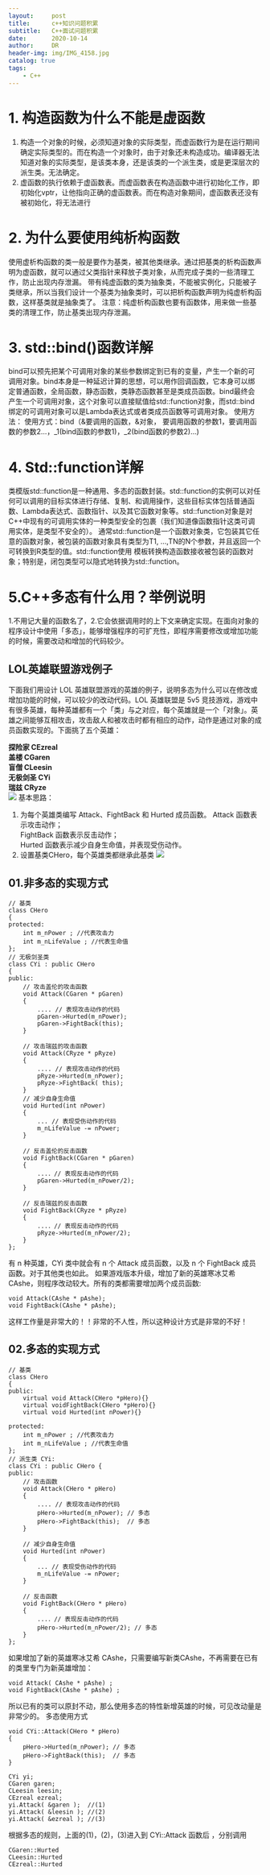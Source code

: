 ```yaml
---
layout:     post
title:      c++知识问题积累
subtitle:   C++面试问题积累
date:       2020-10-14
author:     DR
header-img: img/IMG_4158.jpg
catalog: true
tags:
    - C++
---
```


# 1. 构造函数为什么不能是虚函数
1. 构造一个对象的时候，必须知道对象的实际类型，而虚函数行为是在运行期间确定实际类型的。而在构造一个对象时，由于对象还未构造成功。编译器无法知道对象的实际类型，是该类本身，还是该类的一个派生类，或是更深层次的派生类。无法确定。
2. 虚函数的执行依赖于虚函数表。而虚函数表在构造函数中进行初始化工作，即初始化vptr，让他指向正确的虚函数表。而在构造对象期间，虚函数表还没有被初始化，将无法进行

# 2. 为什么要使用纯析构函数
使用虚析构函数的类一般是要作为基类，被其他类继承。通过把基类的析构函数声明为虚函数，就可以通过父类指针来释放子类对象，从而完成子类的一些清理工作，防止出现内存泄漏。
带有纯虚函数的类为抽象类，不能被实例化，只能被子类继承，所以当我们设计一个基类为抽象类时，可以把析构函数声明为纯虚析构函数，这样基类就是抽象类了。
注意：纯虚析构函数也要有函数体，用来做一些基类的清理工作，防止基类出现内存泄漏。

# 3. std::bind()函数详解
bind可以预先把某个可调用对象的某些参数绑定到已有的变量，产生一个新的可调用对象。bind本身是一种延迟计算的思想，可以用作回调函数，它本身可以绑定普通函数，全局函数，静态函数，类静态函数甚至是类成员函数。bind最终会产生一个可调用对象，这个对象可以直接赋值给std::function对象，而std::bind绑定的可调用对象可以是Lambda表达式或者类成员函数等可调用对象。
使用方法：
使用方式：bind（&要调用的函数，&对象， 要调用函数的参数1，要调用函数的参数2...，_1(bind函数的参数1)，_2(bind函数的参数2)...)
# 4. Std::function详解
类模版std::function是一种通用、多态的函数封装。std::function的实例可以对任何可以调用的目标实体进行存储、复制、和调用操作，这些目标实体包括普通函数、Lambda表达式、函数指针、以及其它函数对象等。std::function对象是对C++中现有的可调用实体的一种类型安全的包裹（我们知道像函数指针这类可调用实体，是类型不安全的）。
通常std::function是一个函数对象类，它包装其它任意的函数对象，被包装的函数对象具有类型为T1, …,TN的N个参数，并且返回一个可转换到R类型的值。std::function使用 模板转换构造函数接收被包装的函数对象；特别是，闭包类型可以隐式地转换为std::function。
# 5.C++多态有什么用？举例说明
1.不用记大量的函数名了，2.它会依据调用时的上下文来确定实现。在面向对象的程序设计中使用「多态」，能够增强程序的可扩充性，即程序需要修改或增加功能的时候，需要改动和增加的代码较少。
## LOL英雄联盟游戏例子
下面我们用设计 LOL 英雄联盟游戏的英雄的例子，说明多态为什么可以在修改或增加功能的时候，可以较少的改动代码。LOL 英雄联盟是 5v5 竞技游戏，游戏中有很多英雄，每种英雄都有一个「类」与之对应，每个英雄就是一个「对象」。英雄之间能够互相攻击，攻击敌人和被攻击时都有相应的动作，动作是通过对象的成员函数实现的。下面挑了五个英雄：

**探险家 CEzreal**  
**盖楼 CGaren**  
**盲僧 CLeesin**  
**无极剑圣 CYi**  
**瑞兹 CRyze**  
![ ](../img/post/c++1.jpg)
基本思路：
1. 为每个英雄类编写 Attack、FightBack 和 Hurted 成员函数。
Attack 函数表示攻击动作；  
FightBack 函数表示反击动作；  
Hurted 函数表示减少自身生命值，并表现受伤动作。  
2. 设置基类CHero，每个英雄类都继承此基类
![ ](../img/post/c++2.jpg)

## 01.非多态的实现方式

```
// 基类
class CHero 
{
protected:  
    int m_nPower ; //代表攻击力
    int m_nLifeValue ; //代表生命值
};
// 无极剑圣类
class CYi : public CHero 
{
public:
    // 攻击盖伦的攻击函数
    void Attack(CGaren * pGaren) 
    {
        .... // 表现攻击动作的代码
        pGaren->Hurted(m_nPower);
        pGaren->FightBack(this);
    }

    // 攻击瑞兹的攻击函数
    void Attack(CRyze * pRyze) 
    {
        .... // 表现攻击动作的代码
        pRyze->Hurted(m_nPower);
        pRyze->FightBack( this);
    }
    // 减少自身生命值
    void Hurted(int nPower) 
    {
        ... // 表现受伤动作的代码
        m_nLifeValue -= nPower;
    }
    
    // 反击盖伦的反击函数
    void FightBack(CGaren * pGaren) 
    {
        ...．// 表现反击动作的代码
        pGaren->Hurted(m_nPower/2);
    }
    
    // 反击瑞兹的反击函数
    void FightBack(CRyze * pRyze) 
    {
        ...．// 表现反击动作的代码
        pRyze->Hurted(m_nPower/2);
    }
};
```

有 n 种英雄，CYi 类中就会有 n 个 Attack 成员函数，以及 n 个 FightBack 成员函数。对于其他类也如此。
如果游戏版本升级，增加了新的英雄寒冰艾希 CAshe，则程序改动较大。所有的类都需要增加两个成员函数:

```
void Attack(CAshe * pAshe);
void FightBack(CAshe * pAshe);
```

这样工作量是非常大的！！非常的不人性，所以这种设计方式是非常的不好！
## 02.多态的实现方式

```
// 基类
class CHero 
{
public:
    virtual void Attack(CHero *pHero){}
    virtual voidFightBack(CHero *pHero){}
    virtual void Hurted(int nPower){}

protected:  
    int m_nPower ; //代表攻击力
    int m_nLifeValue ; //代表生命值
};
// 派生类 CYi:
class CYi : public CHero {
public:
    // 攻击函数
    void Attack(CHero * pHero) 
    {
        .... // 表现攻击动作的代码
        pHero->Hurted(m_nPower); // 多态
        pHero->FightBack(this);  // 多态
    }
    
    // 减少自身生命值
    void Hurted(int nPower) 
    {
        ... // 表现受伤动作的代码
        m_nLifeValue -= nPower;
    }
    
    // 反击函数
    void FightBack(CHero * pHero) 
    {
        ...．// 表现反击动作的代码
        pHero->Hurted(m_nPower/2); // 多态
    }
};
```

如果增加了新的英雄寒冰艾希 CAshe，只需要编写新类CAshe，不再需要在已有的类里专门为新英雄增加：

```
void Attack( CAshe * pAshe) ;
void FightBack(CAshe * pAshe) ;
```

所以已有的类可以原封不动，那么使用多态的特性新增英雄的时候，可见改动量是非常少的。
多态使用方式

```
void CYi::Attack(CHero * pHero) 
{
    pHero->Hurted(m_nPower); // 多态
    pHero->FightBack(this);  // 多态
}

CYi yi; 
CGaren garen; 
CLeesin leesin; 
CEzreal ezreal;
yi.Attack( &garen );  //(1)
yi.Attack( &leesin ); //(2)
yi.Attack( &ezreal ); //(3)
```

根据多态的规则，上面的(1)，(2)，(3)进入到 CYi::Attack 函数后 ，分别调用

```
CGaren::Hurted
CLeesin::Hurted
CEzreal::Hurted
```

